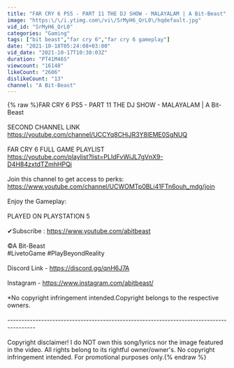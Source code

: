 ```yaml
---
title: "FAR CRY 6 PS5 - PART 11 THE DJ SHOW - MALAYALAM | A Bit-Beast"
image: "https:\/\/i.ytimg.com\/vi\/SrMyH6_QrL0\/hqdefault.jpg"
vid_id: "SrMyH6_QrL0"
categories: "Gaming"
tags: ["bit beast","far cry 6","far cry 6 gameplay"]
date: "2021-10-18T05:24:08+03:00"
vid_date: "2021-10-17T10:30:03Z"
duration: "PT41M46S"
viewcount: "16148"
likeCount: "2606"
dislikeCount: "13"
channel: "A Bit-Beast"
---
```

{% raw %}FAR CRY 6 PS5 - PART 11 THE DJ SHOW - MALAYALAM | A Bit-Beast<br /><br />SECOND CHANNEL LINK<br /><a rel="nofollow" target="blank" href="https://youtube.com/channel/UCCYq8CHiJR3Y8IEME0SgNUQ">https://youtube.com/channel/UCCYq8CHiJR3Y8IEME0SgNUQ</a><br /><br />FAR CRY 6 FULL GAME PLAYLIST<br /><a rel="nofollow" target="blank" href="https://youtube.com/playlist?list=PLIdFvWiJL7gVnX9-D4H84zxtdTZmhHPQj">https://youtube.com/playlist?list=PLIdFvWiJL7gVnX9-D4H84zxtdTZmhHPQj</a><br /><br />Join this channel to get access to perks:<br /><a rel="nofollow" target="blank" href="https://www.youtube.com/channel/UCWOMTp0BLi41FTn6ouh_mdg/join">https://www.youtube.com/channel/UCWOMTp0BLi41FTn6ouh_mdg/join</a><br /><br />Enjoy the Gameplay:<br /><br />PLAYED ON PLAYSTATION 5<br /><br />✔Subscribe : <a rel="nofollow" target="blank" href="https://www.youtube.com/abitbeast">https://www.youtube.com/abitbeast</a><br /><br />©A Bit-Beast <br />#LivetoGame #PlayBeyondReality<br /><br />Discord Link - <a rel="nofollow" target="blank" href="https://discord.gg/qnH6J7A">https://discord.gg/qnH6J7A</a><br /><br />Instagram    -  <a rel="nofollow" target="blank" href="https://www.instagram.com/abitbeast/">https://www.instagram.com/abitbeast/</a><br /><br />*No copyright infringement intended.Copyright belongs to the respective owners.<br /><br />----------------------------------------------------------------------------------------<br /><br />Copyright disclaimer! I do NOT own this song/lyrics nor the image featured in the video. All rights belong to its rightful owner/owner's. No copyright infringement intended. For promotional purposes only.{% endraw %}
